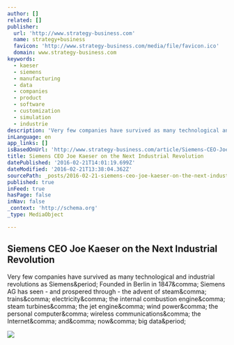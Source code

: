```yaml
---
author: []
related: []
publisher:
  url: 'http://www.strategy-business.com'
  name: strategy+business
  favicon: 'http://www.strategy-business.com/media/file/favicon.ico'
  domain: www.strategy-business.com
keywords:
  - kaeser
  - siemens
  - manufacturing
  - data
  - companies
  - product
  - software
  - customization
  - simulation
  - industrie
description: 'Very few companies have survived as many technological and industrial revolutions as Siemens. Founded in Berlin in 1847, Siemens AG has seen - and prospered through - the advent of steam, trains, electricity, the internal combustion engine, steam turbines, the jet engine, wind power, the personal computer, wireless communications, the Internet, and, now, big data.'
inLanguage: en
app_links: []
isBasedOnUrl: 'http://www.strategy-business.com/article/Siemens-CEO-Joe-Kaeser-on-the-Next-Industrial-Revolution?gko=efd41'
title: Siemens CEO Joe Kaeser on the Next Industrial Revolution
datePublished: '2016-02-21T14:01:19.699Z'
dateModified: '2016-02-21T13:38:04.362Z'
sourcePath: _posts/2016-02-21-siemens-ceo-joe-kaeser-on-the-next-industrial-revolution.md
published: true
inFeed: true
hasPage: false
inNav: false
_context: 'http://schema.org'
_type: MediaObject

---
```

<article style=""><h1>Siemens CEO Joe Kaeser on the Next Industrial Revolution</h1><p>Very few companies have survived as many technological and industrial revolutions as Siemens&amp;period; Founded in Berlin in 1847&amp;comma; Siemens AG has seen - and prospered through - the advent of steam&amp;comma; trains&amp;comma; electricity&amp;comma; the internal combustion engine&amp;comma; steam turbines&amp;comma; the jet engine&amp;comma; wind power&amp;comma; the personal computer&amp;comma; wireless communications&amp;comma; the Internet&amp;comma; and&amp;comma; now&amp;comma; big data&amp;period;</p><img src="http://www.strategy-business.com/media/image/35277058_thumb5_690x400.jpg" /></article>
